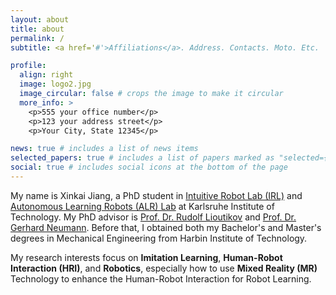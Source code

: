 ```yaml
---
layout: about
title: about
permalink: /
subtitle: <a href='#'>Affiliations</a>. Address. Contacts. Moto. Etc.

profile:
  align: right
  image: logo2.jpg
  image_circular: false # crops the image to make it circular
  more_info: >
    <p>555 your office number</p>
    <p>123 your address street</p>
    <p>Your City, State 12345</p>

news: true # includes a list of news items
selected_papers: true # includes a list of papers marked as "selected={true}"
social: true # includes social icons at the bottom of the page
---
```


My name is Xinkai Jiang, 
a PhD student in [Intuitive Robot Lab (IRL)](https://www.irl.iar.kit.edu/) and [Autonomous Learning Robots (ALR) Lab](https://alr.iar.kit.edu/index.php) at Karlsruhe Institute of Technology.
My PhD advisor is [Prof. Dr. Rudolf Lioutikov](https://rudolf.intuitive-robots.net/) and [Prof. Dr. Gerhard Neumann](https://alr.iar.kit.edu/21_65.php).
Before that, I obtained both my Bachelor's and Master's degrees in Mechanical Engineering from Harbin Institute of Technology.

My research interests focus on **Imitation Learning**, **Human-Robot Interaction (HRI)**, and **Robotics**,
especially how to use **Mixed Reality (MR)** Technology to enhance the Human-Robot Interaction for Robot Learning.

<!-- Write your biography here. Tell the world about yourself. Link to your favorite [subreddit](http://reddit.com). You can put a picture in, too. The code is already in, just name your picture `prof_pic.jpg` and put it in the `img/` folder.

Put your address / P.O. box / other info right below your picture. You can also disable any of these elements by editing `profile` property of the YAML header of your `_pages/about.md`. Edit `_bibliography/papers.bib` and Jekyll will render your [publications page](/al-folio/publications/) automatically.

Link to your social media connections, too. This theme is set up to use [Font Awesome icons](https://fontawesome.com/) and [Academicons](https://jpswalsh.github.io/academicons/), like the ones below. Add your Facebook, Twitter, LinkedIn, Google Scholar, or just disable all of them. -->
